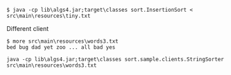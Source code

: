    $ java -cp lib\algs4.jar;target\classes sort.InsertionSort < src\main\resources\tiny.txt

Different client 
    
    $ more src\main\resources\words3.txt
    bed bug dad yet zoo ... all bad yes 
    
    java -cp lib\algs4.jar;target\classes sort.sample.clients.StringSorter src\main\resources\words3.txt